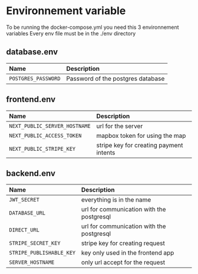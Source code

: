 # Environnement variable

To be running the docker-compose.yml you need this 3 environnement variables
Every env file must be in the ./env directory

## database.env

|Name|Description|
|:---|:----------|
|`POSTGRES_PASSWORD`|Password of the postgres database|

## frontend.env

|Name|Description|
|:---|:----------|
|`NEXT_PUBLIC_SERVER_HOSTNAME`|url for the server|
|`NEXT_PUBLIC_ACCESS_TOKEN`|mapbox token for using the map|
|`NEXT_PUBLIC_STRIPE_KEY`|stripe key for creating payment intents|

## backend.env

|Name|Description|
|:---|:----------|
|`JWT_SECRET`|everything is in the name|
|`DATABASE_URL`|url for communication with the postgresql|
|`DIRECT_URL`|url for communication with the postgresql|
|`STRIPE_SECRET_KEY`|stripe key for creating request|
|`STRIPE_PUBLISHABLE_KEY`|key only used in the frontend app|
|`SERVER_HOSTNAME`|only url accept for the request|

